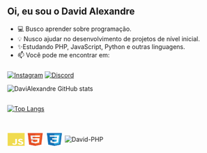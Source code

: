 ## Oi, eu sou o David Alexandre

- 💻 Busco aprender sobre programação.
- 💡 Nusco ajudar no desenvolvimento de projetos de nível inicial.
- ✨Estudando PHP, JavaScript, Python e outras linguagens.
- 📫 Você pode me encontrar em:
###
[![Instagram](https://img.shields.io/badge/Instagram-E4405F?style=for-the-badge&logo=instagram&logoColor=white
)](https://instagram.com/dvx.alexandre_)
[![Discord](https://img.shields.io/badge/Discord-7289DA?style=for-the-badge&logo=discord&logoColor=white)](https://discord.com/belezinha)

![DaviAlexandre GitHub stats](https://github-readme-stats.vercel.app/api?username=DaviAlexandre&show_icons=true&theme=dracula)
##

[![Top Langs](https://github-readme-stats.vercel.app/api/top-langs/?username=DaviAlexandre&how_icons=true&theme=dracula&layout=compact)](https://github.com/anuraghazra/github-readme-stats)

##

<div style="display: inline_block"><br>
  <img align="center" alt="David-Js" height="30" width="40" src="https://raw.githubusercontent.com/devicons/devicon/master/icons/javascript/javascript-plain.svg"/>
<img align="center" alt="David-HTML" height="30" width="40" src="https://raw.githubusercontent.com/devicons/devicon/master/icons/html5/html5-original.svg">
  <img align="center" alt="David-CSS" height="30" width="40" src="https://raw.githubusercontent.com/devicons/devicon/master/icons/css3/css3-original.svg">
  <img align="center" alt="David-PHP" height="30" width="40" src="https://cdn.jsdelivr.net/gh/devicons/devicon/icons/php/php-plain.svg">
</div>
